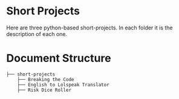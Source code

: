 # Short Projects

Here are three python-based short-projects. In each folder it is the description of each one.

# Document Structure
```
├── short-projects
    ├── Breaking the Code
    ├── English to Lolspeak Translator
    ├── Risk Dice Roller
```
